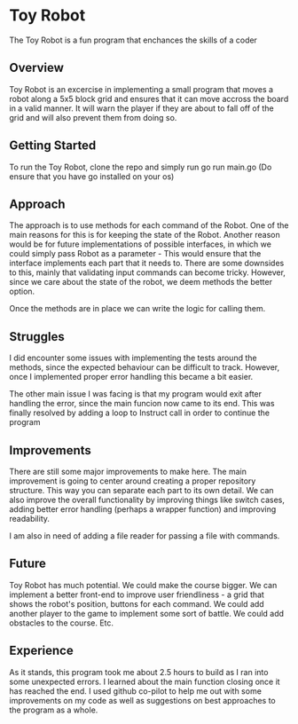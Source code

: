 # Toy Robot

The Toy Robot is a fun program that enchances the skills of a coder

## Overview

Toy Robot is an excercise in implementing a small program that moves a robot along a 5x5 block grid and ensures that it can move accross the board in a valid manner. It will warn the player if they are about to fall off of the grid and will also prevent them from doing so.

## Getting Started

To run the Toy Robot, clone the repo and simply run go run main.go (Do ensure that you have go installed on your os)

## Approach

The approach is to use methods for each command of the Robot. One of the main reasons for this is for keeping the state of the Robot.
Another reason would be for future implementations of possible interfaces, in which we could simply pass Robot as a parameter - This would ensure that the interface implements each part that it needs to.
There are some downsides to this, mainly that validating input commands can become tricky. However, since we care about the state of the robot, we deem methods the better option.

Once the methods are in place we can write the logic for calling them.

## Struggles

I did encounter some issues with implementing the tests around the methods, since the expected behaviour can be difficult to track. However,
once I implemented proper error handling this became a bit easier.

The other main issue I was facing is that my program would exit after handling the error, since the main funcion now came to its end. This was finally resolved by adding a loop to Instruct call in order to continue the program

## Improvements

There are still some major improvements to make here. The main improvement is going to center around creating a proper repository structure. This way you can separate each part to its own detail. We can also improve the overall functionality by improving things like switch cases, adding better error handling (perhaps a wrapper function) and improving readability.

I am also in need of adding a file reader for passing a file with commands.

## Future 

Toy Robot has much potential. We could make the course bigger. We can implement a better front-end to improve user friendliness - a grid that shows the robot's position, buttons for each command. We could add another player to the game to implement some sort of battle. We could add obstacles to the course. Etc.

## Experience

As it stands, this program took me about 2.5 hours to build as I ran into some unexpected errors. I learned about the main function closing once it has reached the end. I used github co-pilot to help me out with some improvements on my code as well as suggestions on best approaches to the program as a whole. 

